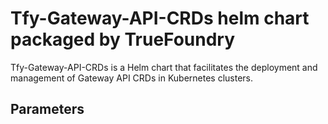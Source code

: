 # Tfy-Gateway-API-CRDs helm chart packaged by TrueFoundry
Tfy-Gateway-API-CRDs is a Helm chart that facilitates the deployment and management of Gateway API CRDs in Kubernetes clusters.

## Parameters
